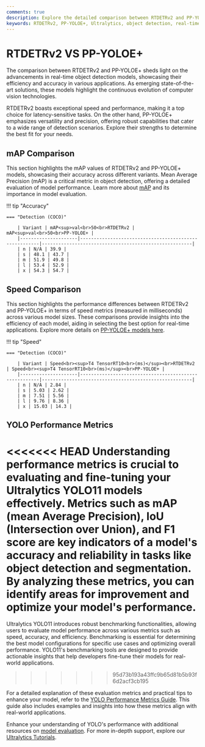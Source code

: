```yaml
---
comments: true
description: Explore the detailed comparison between RTDETRv2 and PP-YOLOE+, two leading models in real-time object detection. Understand their performance, efficiency, and adaptability for applications in edge AI and computer vision, powered by cutting-edge technologies. 
keywords: RTDETRv2, PP-YOLOE+, Ultralytics, object detection, real-time AI, edge AI, computer vision, model comparison, AI performance
---
```


# RTDETRv2 VS PP-YOLOE+

The comparison between RTDETRv2 and PP-YOLOE+ sheds light on the advancements in real-time object detection models, showcasing their efficiency and accuracy in various applications. As emerging state-of-the-art solutions, these models highlight the continuous evolution of computer vision technologies.

RTDETRv2 boasts exceptional speed and performance, making it a top choice for latency-sensitive tasks. On the other hand, PP-YOLOE+ emphasizes versatility and precision, offering robust capabilities that cater to a wide range of detection scenarios. Explore their strengths to determine the best fit for your needs.


## mAP Comparison

This section highlights the mAP values of RTDETRv2 and PP-YOLOE+ models, showcasing their accuracy across different variants. Mean Average Precision (mAP) is a critical metric in object detection, offering a detailed evaluation of model performance. Learn more about [mAP](https://www.ultralytics.com/glossary/mean-average-precision-map) and its importance in model evaluation.


!!! tip "Accuracy"

	=== "Detection (COCO)"

		| Variant | mAP<sup>val<br>50<br>RTDETRv2 | mAP<sup>val<br>50<br>PP-YOLOE+ |
		|---------------------|-------------------------------------------------------|-------------------------------------------------------|
		| n | N/A | 39.9 |
		| s | 48.1 | 43.7 |
		| m | 51.9 | 49.8 |
		| l | 53.4 | 52.9 |
		| x | 54.3 | 54.7 |
		

## Speed Comparison

This section highlights the performance differences between RTDETRv2 and PP-YOLOE+ in terms of speed metrics (measured in milliseconds) across various model sizes. These comparisons provide insights into the efficiency of each model, aiding in selecting the best option for real-time applications. Explore more details on [PP-YOLOE+ models here](https://github.com/PaddlePaddle/PaddleDetection).


!!! tip "Speed"

	=== "Detection (COCO)"

		| Variant | Speed<br><sup>T4 TensorRT10<br>(ms)</sup><br>RTDETRv2 | Speed<br><sup>T4 TensorRT10<br>(ms)</sup><br>PP-YOLOE+ |
		|---------------------|-------------------------------------------------------|-------------------------------------------------------|
		| n | N/A | 2.84 |
		| s | 5.03 | 2.62 |
		| m | 7.51 | 5.56 |
		| l | 9.76 | 8.36 |
		| x | 15.03 | 14.3 |

## YOLO Performance Metrics

<<<<<<< HEAD
Understanding performance metrics is crucial to evaluating and fine-tuning your Ultralytics YOLO11 models effectively. Metrics such as mAP (mean Average Precision), IoU (Intersection over Union), and F1 score are key indicators of a model's accuracy and reliability in tasks like object detection and segmentation. By analyzing these metrics, you can identify areas for improvement and optimize your model's performance.
=======
Ultralytics YOLO11 introduces robust benchmarking functionalities, allowing users to evaluate model performance across various metrics such as speed, accuracy, and efficiency. Benchmarking is essential for determining the best model configurations for specific use cases and optimizing overall performance. YOLO11's benchmarking tools are designed to provide actionable insights that help developers fine-tune their models for real-world applications.
>>>>>>> 95d73b193a43ffc9b65d81b5b93f6d2acf3cb195

For a detailed explanation of these evaluation metrics and practical tips to enhance your model, refer to the [YOLO Performance Metrics Guide](https://docs.ultralytics.com/guides/yolo-performance-metrics/). This guide also includes examples and insights into how these metrics align with real-world applications.

Enhance your understanding of YOLO's performance with additional resources on [model evaluation](https://www.ultralytics.com/blog/all-you-need-to-know-about-ultralytics-yolo11-and-its-applications). For more in-depth support, explore our [Ultralytics Tutorials](https://docs.ultralytics.com/guides/).

